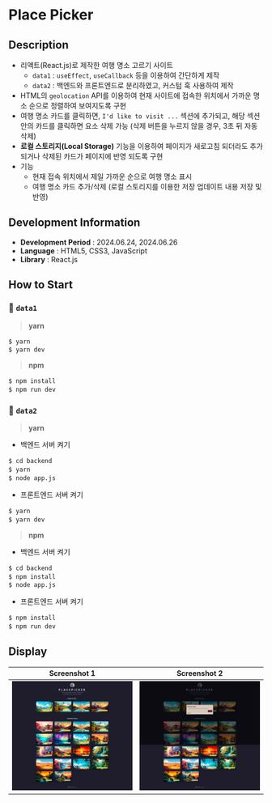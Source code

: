 # Place Picker

## Description

- 리액트(React.js)로 제작한 여행 명소 고르기 사이트
  - `data1` : `useEffect`, `useCallback` 등을 이용하여 간단하게 제작
  - `data2` : 백엔드와 프론트엔드로 분리하였고, 커스텀 훅 사용하여 제작
- HTML의 `geolocation` API를 이용하여 현재 사이트에 접속한 위치에서 가까운 명소 순으로 정렬하여 보여지도록 구현
- 여행 명소 카드를 클릭하면, `I'd like to visit ...` 섹션에 추가되고, 해당 섹션 안의 카드를 클릭하면 요소 삭제 가능 (삭제 버튼을 누르지 않을 경우, 3초 뒤 자동 삭제)
- **로컬 스토리지(Local Storage)** 기능을 이용하여 페이지가 새로고침 되더라도 추가되거나 삭제된 카드가 페이지에 반영 되도록 구현
- 기능
  - 현재 접속 위치에서 제일 가까운 순으로 여행 명소 표시
  - 여행 명소 카드 추가/삭제 (로컬 스토리지를 이용한 저장 업데이트 내용 저장 및 반영)

## Development Information

- **Development Period** : 2024.06.24, 2024.06.26
- **Language** : HTML5, CSS3, JavaScript
- **Library** : React.js

## How to Start

### 💾 `data1`

> **yarn**

```bash
$ yarn
$ yarn dev
```

> **npm**

```bash
$ npm install
$ npm run dev
```

### 💾 `data2`

> **yarn**

- 백엔드 서버 켜기

```bash
$ cd backend
$ yarn
$ node app.js
```

- 프론트엔드 서버 켜기

```bash
$ yarn
$ yarn dev
```

> **npm**

- 백엔드 서버 켜기

```bash
$ cd backend
$ npm install
$ node app.js
```

- 프론트엔드 서버 켜기

```bash
$ npm install
$ npm run dev
```

## Display

|              Screenshot 1              |              Screenshot 2              |
| :------------------------------------: | :------------------------------------: |
| ![Web Page Screenshot 1](picture1.png) | ![Web Page Screenshot 2](picture2.png) |
